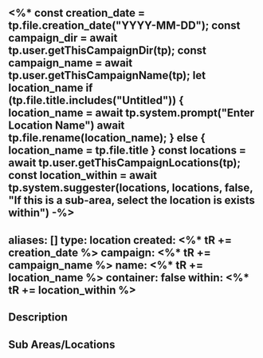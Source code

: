 <%*
	const creation_date = tp.file.creation_date("YYYY-MM-DD");
	const campaign_dir = await tp.user.getThisCampaignDir(tp);
	const campaign_name = await tp.user.getThisCampaignName(tp);
	let location_name
	if (tp.file.title.includes("Untitled")) {
		location_name = await tp.system.prompt("Enter Location Name")
		await tp.file.rename(location_name);
	} else {
		location_name = tp.file.title
	}
	const locations = await tp.user.getThisCampaignLocations(tp);
	const location_within = await tp.system.suggester(locations, locations, false, "If this is a sub-area, select the location is exists within")
-%>
---
aliases: []
type: location
created: <%* tR += creation_date %>
campaign: <%* tR += campaign_name %>
name: <%* tR += location_name %>
container: false
within: <%* tR += location_within %>
---

## Description


## Sub Areas/Locations

<!-- QueryToSerialize: LIST FROM "<%* tR += campaign_dir %>/Locations" WHERE within = "<%* tR += location_name %>" -->
